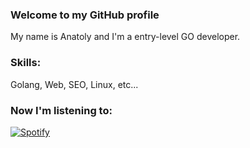 ### Welcome to my GitHub profile
My name is Anatoly and I'm a entry-level GO developer.

### Skills: 
Golang, Web, SEO, Linux, etc...

### Now I'm listening to:

[![Spotify](https://innsmouth.vercel.app/api/spotify)](https://open.spotify.com/user/y34r75db5o7eksagdl8lsaamw)
